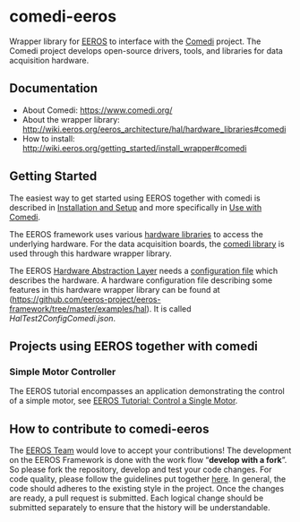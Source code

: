 # comedi-eeros
Wrapper library for [EEROS](https://github.com/eeros-project/eeros-framework) to interface with the [Comedi](http://comedi.org/) project. The Comedi project develops open-source drivers, tools, and libraries for data acquisition hardware.

## Documentation
- About Comedi: https://www.comedi.org/
- About the wrapper library: http://wiki.eeros.org/eeros_architecture/hal/hardware_libraries#comedi
- How to install: http://wiki.eeros.org/getting_started/install_wrapper#comedi

## Getting Started

The easiest way to get started using EEROS together with comedi is described in [Installation and Setup](https://wiki.eeros.org/getting_started/install_and_setup_development_environment) and more specifically in [Use with Comedi](https://wiki.eeros.org/getting_started/install_and_setup_development_environment/use_with_comedi).

The EEROS framework uses various [hardware libraries](http://wiki.eeros.org/eeros_architecture/hal/hardware_libraries) to access the underlying hardware. For the data acquisition boards, the [comedi library](https://www.comedi.org/) is used through this hardware wrapper library. 

The EEROS [Hardware Abstraction Layer](http://wiki.eeros.org/eeros_architecture/hal/start) needs a [configuration file](http://wiki.eeros.org/eeros_architecture/hal/configuration_file) which describes the hardware. A hardware configuration file describing some features in this hardware wrapper library can be found at (https://github.com/eeros-project/eeros-framework/tree/master/examples/hal). It is called *HalTest2ConfigComedi.json*.


## Projects using EEROS together with comedi

### Simple Motor Controller
The EEROS tutorial encompasses an application demonstrating the control of a simple motor, see [EEROS Tutorial: Control a Single Motor](https://wiki.eeros.org/getting_started/tutorials/oneaxis).


## How to contribute to comedi-eeros

The [EEROS Team](http://eeros.org/eeros-team/) would love to accept your contributions! The development on the EEROS Framework is done with the work flow “**develop with a fork**”. So please fork the repository, develop and test your code changes. For code quality, please follow the guidelines put together [here](http://wiki.eeros.org/for_developers/start). In general, the code should adheres to the existing style in the project. Once the changes are ready, a pull request is submitted. Each logical change should be submitted separately to ensure that the history will be understandable.

